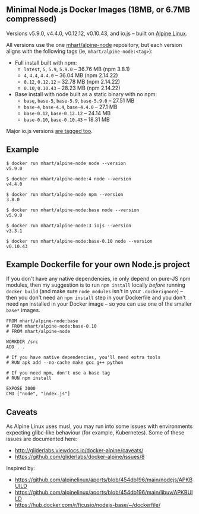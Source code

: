 Minimal Node.js Docker Images (18MB, or 6.7MB compressed)
---------------------------------------------------------

Versions v5.9.0, v4.4.0, v0.12.12, v0.10.43, and io.js – built on [Alpine Linux](https://alpinelinux.org/).

All versions use the one [mhart/alpine-node](https://hub.docker.com/r/mhart/alpine-node/) repository,
but each version aligns with the following tags (ie, `mhart/alpine-node:<tag>`):

- Full install built with npm:
  - `latest`, `5`, `5.9`, `5.9.0` – 36.76 MB (npm 3.8.1)
  - `4`, `4.4`, `4.4.0` – 36.04 MB (npm 2.14.22)
  - `0.12`, `0.12.12` – 32.78 MB (npm 2.14.22)
  - `0.10`, `0.10.43` – 28.23 MB (npm 2.14.22)
- Base install with node built as a static binary with no npm:
  - `base`, `base-5`, `base-5.9`, `base-5.9.0` – 27.51 MB
  - `base-4`, `base-4.4`, `base-4.4.0` – 27.1 MB
  - `base-0.12`, `base-0.12.12` – 24.14 MB
  - `base-0.10`, `base-0.10.43` – 18.31 MB

Major io.js versions [are tagged too](https://hub.docker.com/r/mhart/alpine-node/tags/).

Example
-------

    $ docker run mhart/alpine-node node --version
    v5.9.0

    $ docker run mhart/alpine-node:4 node --version
    v4.4.0

    $ docker run mhart/alpine-node npm --version
    3.8.0

    $ docker run mhart/alpine-node:base node --version
    v5.9.0

    $ docker run mhart/alpine-node:3 iojs --version
    v3.3.1

    $ docker run mhart/alpine-node:base-0.10 node --version
    v0.10.43

Example Dockerfile for your own Node.js project
-----------------------------------------------

If you don't have any native dependencies, ie only depend on pure-JS npm
modules, then my suggestion is to run `npm install` locally *before* running
`docker build` (and make sure `node_modules` isn't in your `.dockerignore`) –
then you don't need an `npm install` step in your Dockerfile and you don't need
`npm` installed in your Docker image – so you can use one of the smaller
`base*` images.

    FROM mhart/alpine-node:base
    # FROM mhart/alpine-node:base-0.10
    # FROM mhart/alpine-node

    WORKDIR /src
    ADD . .

    # If you have native dependencies, you'll need extra tools
    # RUN apk add --no-cache make gcc g++ python

    # If you need npm, don't use a base tag
    # RUN npm install

    EXPOSE 3000
    CMD ["node", "index.js"]

Caveats
-------

As Alpine Linux uses musl, you may run into some issues with environments
expecting glibc-like behaviour (for example, Kubernetes). Some of these issues
are documented here:

- http://gliderlabs.viewdocs.io/docker-alpine/caveats/
- https://github.com/gliderlabs/docker-alpine/issues/8

Inspired by:

- https://github.com/alpinelinux/aports/blob/454db196/main/nodejs/APKBUILD
- https://github.com/alpinelinux/aports/blob/454db196/main/libuv/APKBUILD
- https://hub.docker.com/r/ficusio/nodejs-base/~/dockerfile/
